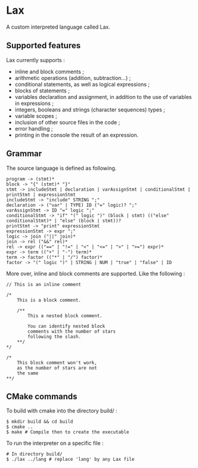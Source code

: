 # Lax
A custom interpreted language called Lax.

## Supported features
Lax currently supports :
- inline and block comments ;
- arithmetic operations (addition, subtraction...) ;
- conditional statements, as well as logical expressions ;
- blocks of statements ; 
- variables declaration and assignment, in addition to the use of variables in expressions ;
- integers, booleans and strings (character sequences) types ;
- variable scopes ;
- inclusion of other source files in the code ;
- error handling ;
- printing in the console the result of an expression.

## Grammar
The source language is defined as following.
```
program -> (stmt)*
block -> "{" (stmt)* "}"
stmt -> includeStmt | declaration | varAssignStmt | conditionalStmt | printStmt | expressionStmt
includeStmt -> "include" STRING ";"
declaration -> ("var" | TYPE) ID ("=" logic)? ";"
varAssignStmt -> ID "=" logic ";"
conditionalStmt -> "if" "(" logic ")" (block | stmt) (("else" conditionalStmt)* | "else" (block | stmt))?
printStmt -> "print" expressionStmt
expressionStmt -> expr ";"
logic -> join ("||" join)*
join -> rel ("&&" rel)*
rel -> expr (("==" | "!=" | "<" | "<=" | ">" | ">=") expr)*
expr -> term (("+" | "-") term)*
term -> factor (("*" | "/") factor)*
factor -> "(" logic ")" | STRING | NUM | "true" | "false" | ID
```

More over, inline and block comments are supported. Like the following :
```
// This is an inline comment

/*
    This is a block comment.
    
    /**
        This a nested block comment.
        
        You can identify nested block
        comments with the number of stars
        following the slash.
    **/
*/

/*
    This block comment won't work,
    as the number of stars are not
    the same
**/
```

## CMake commands
To build with cmake into the directory build/ :
```
$ mkdir build && cd build
$ cmake ..
$ make # Compile then to create the executable
```

To run the interpreter on a specific file :
```
# In directory build/
$ ./lax ../lang # replace 'lang' by any Lax file
```
